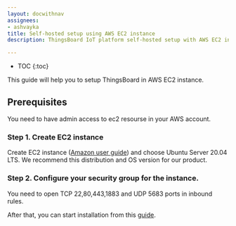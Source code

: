 ```yaml
---
layout: docwithnav
assignees:
- ashvayka
title: Self-hosted setup using AWS EC2 instance
description: ThingsBoard IoT platform self-hosted setup with AWS EC2 instance

---
```


* TOC
{:toc}

This guide will help you to setup ThingsBoard in AWS EC2 instance. 

## Prerequisites

You need to have admin access to ec2 resourse in your AWS account.

### Step 1. Create EC2 instance

Create EC2 instance ([Amazon user guide](https://docs.aws.amazon.com/efs/latest/ug/gs-step-one-create-ec2-resources.html)) and choose Ubuntu Server 20.04 LTS. We recommend this distribution and OS version for our product.

### Step 2. Configure your security group for the instance.

You need to open TCP 22,80,443,1883 and UDP 5683 ports in inbound rules.


After that, you can start installation from this [guide](/docs/user-guide/install/ubuntu/).
